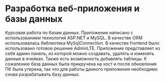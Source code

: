# Разработка веб-приложения и базы данных

Курсовая работа по базам данных. Приложение написано с использованием технологий ASP.NET и MySQL. В качестве ORM использовалась библиотека MySqlConnection. В качестве frontend было использовано готовое решение AdminLTE. Приложение представляет из себя админ панель, из которой можно создавать, удалять и изменять данные в ячейках. Также есть возможность добавлять таблицы. К сожалению база данных была прикручена на хост и после обновления ПК была утерена, так что для работы данного приложения необходимо снова разрабатывать базу данных.
